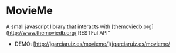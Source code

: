 MovieMe
=================================

A small javascript library that interacts with [themoviedb.org](http://www.themoviedb.org/ RESTFul API"

* DEMO: [http://jgarciaruiz.es/movieme/](jgarciaruiz.es/movieme/
